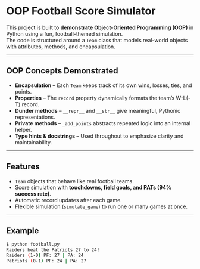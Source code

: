 # OOP Football Score Simulator

This project is built to **demonstrate Object-Oriented Programming (OOP)** in Python using a fun, football-themed simulation.  
The code is structured around a `Team` class that models real-world objects with attributes, methods, and encapsulation.

---

## OOP Concepts Demonstrated
- **Encapsulation** – Each `Team` keeps track of its own wins, losses, ties, and points.
- **Properties** – The `record` property dynamically formats the team’s W-L(-T) record.
- **Dunder methods** – `__repr__` and `__str__` give meaningful, Pythonic representations.
- **Private methods** – `_add_points` abstracts repeated logic into an internal helper.
- **Type hints & docstrings** – Used throughout to emphasize clarity and maintainability.

---

## Features
- `Team` objects that behave like real football teams.
- Score simulation with **touchdowns, field goals, and PATs (94% success rate)**.
- Automatic record updates after each game.
- Flexible simulation (`simulate_game`) to run one or many games at once.

---

## Example
```bash
$ python football.py
Raiders beat the Patriots 27 to 24!
Raiders (1-0) PF: 27 | PA: 24
Patriots (0-1) PF: 24 | PA: 27
